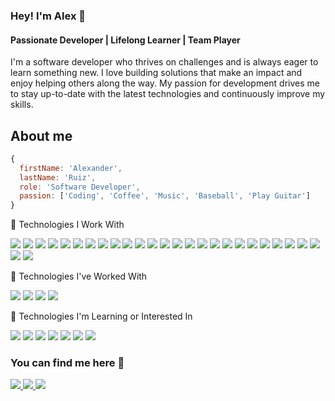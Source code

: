 ### Hey! I'm Alex 👋

#### Passionate Developer | Lifelong Learner | Team Player

I'm a software developer who thrives on challenges and is always eager to learn something new. I love building solutions that make an impact and enjoy helping others along the way. My passion for development drives me to stay up-to-date with the latest technologies and continuously improve my skills.

## About me

```js
{
  firstName: 'Alexander',
  lastName: 'Ruiz',
  role: 'Software Developer',
  passion: ['Coding', 'Coffee', 'Music', 'Baseball', 'Play Guitar']
}
```

🚀 Technologies I Work With

<p>
  <img src="https://img.shields.io/badge/JavaScript-F7DF1E?style=for-the-badge&logo=javascript&logoColor=black">
  <img src="https://img.shields.io/badge/TypeScript-007ACC?style=for-the-badge&logo=typescript&logoColor=white">
  <img src="https://img.shields.io/badge/React-20232A?style=for-the-badge&logo=react&logoColor=61DAFB">
  <img src="https://img.shields.io/badge/Node.js-339933?style=for-the-badge&logo=nodedotjs&logoColor=white">
  <img src="https://img.shields.io/badge/Express.js-000000?style=for-the-badge&logo=express&logoColor=white">
  <img src="https://img.shields.io/badge/MSSQL-2f2f2f?style=for-the-badge&logo=mssql&logoColor=white">
  <img src="https://img.shields.io/badge/Swagger-85EA2D?style=for-the-badge&logo=swagger&logoColor=black">
  <img src="https://img.shields.io/badge/Knex-3F3F3F?style=for-the-badge&logo=knex&logoColor=white">
  <img src="https://img.shields.io/badge/Objection-990000?style=for-the-badge&logo=javascript&logoColor=white">
  <img src="https://img.shields.io/badge/Fastify-white?style=for-the-badge&logo=fastify&logoColor=black">
  <img src="https://img.shields.io/badge/MySQL-00758f?style=for-the-badge&logo=mysql&logoColor=white">
  <img src="https://img.shields.io/badge/React_Native-20232A?style=for-the-badge&logo=react&logoColor=61DAFB">
  <img src="https://img.shields.io/badge/Reanimated-61DAFB?style=for-the-badge&logo=react&logoColor=black">
  <img src="https://img.shields.io/badge/Expo-000020?style=for-the-badge&logo=expo&logoColor=white">
  <img src="https://img.shields.io/badge/Next.js-000000?style=for-the-badge&logo=nextdotjs&logoColor=white">
  <img src="https://img.shields.io/badge/Prisma-2D3748?style=for-the-badge&logo=prisma&logoColor=white">
  <img src="https://img.shields.io/badge/Git-F05032?style=for-the-badge&logo=git&logoColor=white">
  <img src="https://img.shields.io/badge/Linux-FCC624?style=for-the-badge&logo=linux&logoColor=black">
  <img src="https://img.shields.io/badge/Material_UI-007FFF?style=for-the-badge&logo=mui&logoColor=white">
  <img src="https://img.shields.io/badge/Chakra_UI-319795?style=for-the-badge&logo=chakraui&logoColor=white">
  <img src="https://img.shields.io/badge/Tanstack_Query-FF4154?style=for-the-badge&logo=reactquery&logoColor=white">
  <img src="https://img.shields.io/badge/Vite-646CFF?style=for-the-badge&logo=vite&logoColor=white">
  <img src="https://img.shields.io/badge/Jest-C21325?style=for-the-badge&logo=jest&logoColor=white">
  <img src="https://img.shields.io/badge/Vitest-6E9F18?style=for-the-badge&logo=vitest&logoColor=white">
  <img src="https://img.shields.io/badge/Testing_Library-E33332?style=for-the-badge&logo=testing-library&logoColor=white">
  <img src="https://img.shields.io/badge/GitLab-E24329?style=for-the-badge&logo=gitlab&logoColor=white">
  <img src="https://img.shields.io/badge/GitHub-181717?style=for-the-badge&logo=github&logoColor=white">

</p>

💼 Technologies I've Worked With

<p>
  <img src="https://img.shields.io/badge/Python-14354C?style=for-the-badge&logo=python&logoColor=white">
  <img src="https://img.shields.io/badge/Vue-41b883?style=for-the-badge&logo=vue&logoColor=34495E">
  <img src="https://img.shields.io/badge/Tailwind_CSS-38B2AC?style=for-the-badge&logo=tailwind-css&logoColor=white">
  <img src="https://img.shields.io/badge/MongoDB-white?style=for-the-badge&logo=mongodb&logoColor=4EA94B">

</p>

🎯 Technologies I'm Learning or Interested In

<p>
  <img src="https://img.shields.io/badge/Java-007396?style=for-the-badge&logo=java&logoColor=white">
  <img src="https://img.shields.io/badge/Nest-ed2945?style=for-the-badge&logo=nestjs&logoColor=white">
  <img src="https://img.shields.io/badge/Astro-FF5D01?style=for-the-badge&logo=astro&logoColor=white">

  <img src="https://img.shields.io/badge/Flutter-60caf6?style=for-the-badge&logo=flutter&logoColor=white">
  <img src="https://img.shields.io/badge/FastAPI-009485?style=for-the-badge&logo=fastapi&logoColor=white">
  <img src="https://img.shields.io/badge/trpc-2596BE?style=for-the-badge&logo=trpc&logoColor=white">
  <img src="https://img.shields.io/badge/Hono-00ADD8?style=for-the-badge&logo=hono&logoColor=white">

</p>

### You can find me here 🔎

<p>
  <a href="https://www.linkedin.com/in/ralexs0096/">
    <img src="https://img.shields.io/badge/LinkedIn-0077B5?style=for-the-badge&logo=linkedin&logoColor=white">
  </a>
  <a href="https://twitter.com/ralexs0096">
    <img src="https://img.shields.io/badge/Twitter-1DA1F2?style=for-the-badge&logo=twitter&logoColor=white">
  </a>
  <a href="https://hashnode.com/@ralexs0096">
    <img src="https://img.shields.io/badge/Hashnode-2962FF?style=for-the-badge&logo=hashnode&logoColor=white">
  </a>
</p>
